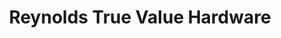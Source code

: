 ---
title: "Reynolds True Value Hardware"
url: /pensacola/reynolds-true-value-hardware/
shop: Eisenwaren
---